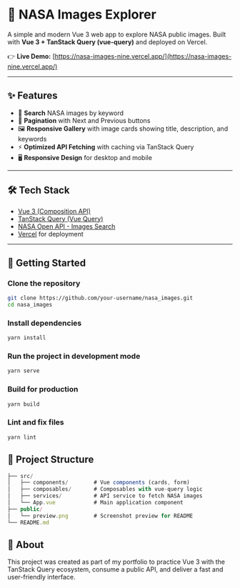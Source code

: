 # 🚀 NASA Images Explorer

A simple and modern Vue 3 web app to explore NASA public images. Built with **Vue 3 + TanStack Query (vue-query)** and deployed on Vercel.

👉 **Live Demo:** [https://nasa-images-nine.vercel.app/](https://nasa-images-nine.vercel.app/)

---

## ✨ Features

- 🔎 **Search** NASA images by keyword
- 📄 **Pagination** with Next and Previous buttons
- 🖼️ **Responsive Gallery** with image cards showing title, description, and keywords
- ⚡ **Optimized API Fetching** with caching via TanStack Query
- 🖥️ **Responsive Design** for desktop and mobile

---

## 🛠️ Tech Stack

- [Vue 3 (Composition API)](https://vuejs.org/)
- [TanStack Query (Vue Query)](https://tanstack.com/query/latest/docs/framework/vue/overview)
- [NASA Open API - Images Search](https://images.nasa.gov/docs/images.nasa.gov_api_docs.pdf)
- [Vercel](https://vercel.com/) for deployment

---

## 🚀 Getting Started

### Clone the repository

```bash
git clone https://github.com/your-username/nasa_images.git
cd nasa_images
```

### Install dependencies

```bash
yarn install
```

### Run the project in development mode
```bash
yarn serve
```

### Build for production
```bash
yarn build
```

### Lint and fix files
```bash
yarn lint
```

## 📁 Project Structure
```ts
├── src/
│   ├── components/        # Vue components (cards, form)
│   ├── composables/       # Composables with vue-query logic
│   ├── services/          # API service to fetch NASA images
│   └── App.vue            # Main application component
├── public/
│   └── preview.png        # Screenshot preview for README
└── README.md
```

## 📢 About
This project was created as part of my portfolio to practice Vue 3 with the TanStack Query ecosystem, consume a public API, and deliver a fast and user-friendly interface.
